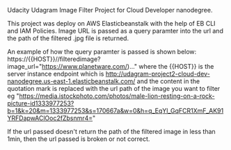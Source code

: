 Udacity Udagram Image Filter Project for Cloud Developer nanodegree.

This project was deploy on AWS Elasticbeanstalk with the help of EB CLI and IAM Policies. 
Image URL is passed as a query paramter into the url and the path of the filtered .jpg file is returned.

An example of how the query paramter is passed is shown below:
https://{{HOST}}//filteredimage?image_url="https://www.planetware.com/)..."
where the {{HOST}} is the server instance endpoint which is http://udagram-project2-cloud-dev-nanodegree.us-east-1.elasticbeanstalk.com/ and the content in the quotation mark is replaced with the url path of the image you want to filter eg "https://media.istockphoto.com/photos/male-lion-resting-on-a-rock-picture-id1333977253?b=1&k=20&m=1333977253&s=170667a&w=0&h=q_EqYl_GqFCR1XmF_AK91YRFDapwAClOoc2fZbsnmr4="

If the url passed doesn't return the path of the filtered image in less than 1min, then the url passed is broken or not correct.
